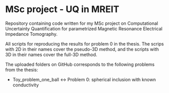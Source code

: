 # MSc project - UQ in MREIT
Repository containing code written for my MSc project on Computational Uncertainty Quantification for parametrized Magnetic Resonance Electrical Impedance Tomography.

All scripts for reproducing the results for problem 0 in the thesis. The scrips with 2D in their names cover the pseudo-3D method, and the scripts with 3D in their names cover the full-3D method.

The uploaded folders on GitHub corresponds to the following problems from the thesis:
- Toy_problem_one_ball   $\leftrightarrow$   Problem 0: spherical inclusion with known conductivity
